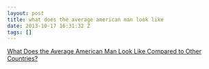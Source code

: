 ```yaml
---
layout: post
title: what does the average american man look like
date: 2013-10-17 16:31:32 Z
tags: []
---
```

[What Does the Average American Man Look Like Compared to Other Countries?](http://www.mydeals.com/blog/what-does-the-average-american-man-look-like-compared-to-other-countries/post)

